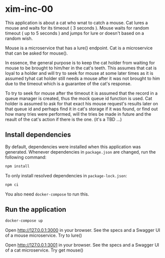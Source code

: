 # xim-inc-00

This application is about a cat who wnat to catch a mouse. Cat lures a mouse and waits for its timeout ( 3 seconds ). Mouse waits for random timeout ( up to 5 seconds ) and jumps for lure or doesn't based on a random wish.

Mouse is a microservice that has a lure() endpoint. Cat is a microservice that can be asked for mouse().

In essence, the general purpose is to keep the cat holder from waiting for mouse to be brought to him/her in the cat's teeth. This assumes that cat is loyal to a holder and will try to seek for mouse at some later times as it is assumed tyhat cat holder still needs a mouse after it was not brought to him due to the timeout which is a guarantee of the cat's response.

To try to seek for mouse after the timeout it is assumed that the record in a queue manager is created, thus the mock queue id function is used. Cat holder is assumed to ask for that exact his mouse request's results later on that queue id and perhaps find it in cat's storage if it was found, or find out how many tries were performed, will the tries be made in future and the reault of the cat's action if there is the one. (it's a TBD ...)

## Install dependencies

By default, dependencies were installed when this application was generated.
Whenever dependencies in `package.json` are changed, run the following command:

```sh
npm install
```

To only install resolved dependencies in `package-lock.json`:

```sh
npm ci
```
You also need `docker-compose` to run this.

## Run the application

```sh
docker-compose up
```

Open http://127.0.0.1:3000 in your browser. See the specs and a Swagger UI of a mouse microservice. Try to lure()

Open http://127.0.0.1:3001 in your browser. See the specs and a Swagger UI of a cat microservice. Try get mouse()
